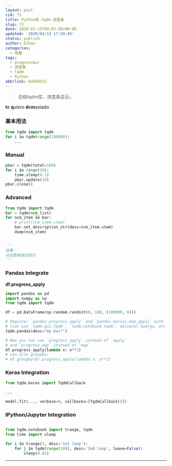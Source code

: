 ```yaml
---
layout: post
cid: 73
title: Python库-tqdm-进度条
slug: 73
date: 2020-01-15T09:03:58+00:00
updated: '2020/04/13 17:58:48'
status: publish
author: Ethan
categories:
  - 收藏
tags:
  - progressbar
  - 进度条
  - tqdm
  - Python
abbrlink: bddb6b32
---
```




> 总结tqdm库，进度条显示。


<!--more-->


**t**e **q**uiero **d**e**m**asiado



### 基本用法
```Python
from tqdm import tqdm
for i in tqdm(range(10000)):
    ...

```

### Manual
```Python
pbar = tqdm(total=100)
for i in range(10):
    time.sleep(0.1)
    pbar.update(10)
pbar.close()

```
### Advanced 

```Python
from tqdm import tqdm 
bar = tqdm(ncm_list)
for ncm_item in bar:
    # print(ncm_item.stem)
    bar.set_description_str(desc=ncm_item.stem)
    dump(ncm_item)


'''
效果：
动态更新描述部分
'''
```

### Pandas Integrate

**df.progress_apply**

```Python
import pandas as pd
import numpy as np
from tqdm import tqdm

df = pd.DataFrame(np.random.randint(0, 100, (100000, 6)))

# Register `pandas.progress_apply` and `pandas.Series.map_apply` with `tqdm`
# (can use `tqdm.gui.tqdm`, `tqdm.notebook.tqdm`, optional kwargs, etc.)
tqdm.pandas(desc="my bar!")

# Now you can use `progress_apply` instead of `apply`
# and `progress_map` instead of `map`
df.progress_apply(lambda x: x**2)
# can also groupby:
# df.groupby(0).progress_apply(lambda x: x**2)

```

### Keras Integration

```Python
from tqdm.keras import TqdmCallback

...

model.fit(..., verbose=0, callbacks=[TqdmCallback()])

```

### IPython/Jupyter Integration

```Python

from tqdm.notebook import trange, tqdm
from time import sleep

for i in trange(3, desc='1st loop'):
    for j in tqdm(range(100), desc='2nd loop', leave=False):
        sleep(0.01)

```

<!-- 正文内容 -->
***

<!-- 图片位置 -->

<!-- 图片位置 -->